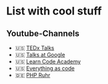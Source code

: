 # List with cool stuff

## Youtube-Channels
* 🇺🇸  [TEDx Talks][1]
* 🇺🇸  [Talks at Google][2]
* 🇺🇸  [Learn Code Academy][3]
* 🇺🇸  [Everything as code][4]
* 🇩🇪  [PHP Ruhr][5]

[1]: https://www.youtube.com/channel/UCsT0YIqwnpJCM-mx7-gSA4Q
[2]: https://www.youtube.com/channel/UCbmNph6atAoGfqLoCL_duAg
[3]: https://www.youtube.com/channel/UCVTlvUkGslCV_h-nSAId8Sw
[4]: https://www.youtube.com/channel/UC4d2lgIJa9FhQeVqUaFx1BQ
[5]: https://www.youtube.com/channel/UC-ii_2_ZFdv0uRlA6xPSBaQ